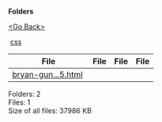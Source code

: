**Folders**

[&lt;Go Back&gt;](../right.html)

 [css](css/right.html)

  

<table><thead><tr class="header"><th><strong>File</strong></th><th><strong>File</strong></th><th><strong>File</strong></th><th><strong>File</strong></th></tr></thead><tbody><tr class="odd"><td><a href="bryan-guner-resume-2021%20a99be0fbd3034df0ba96339c5f2cafc5.html">bryan-gun...5.html</a> </td><td></td><td></td><td></td></tr></tbody></table>

Folders: 2  
Files: 1  
Size of all files: 37986 KB
